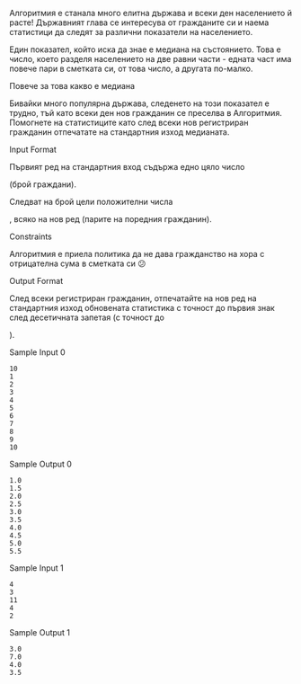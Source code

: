 Алгоритмия e станала много елитна държава и всеки ден населението й расте! Държавният глава се интересува от гражданите си и наема статистици да следят за различни показатели на населението.

Един показател, който иска да знае е медиана на състоянието. Това е число, което разделя населението на две равни части - едната част има повече пари в сметката си, от това число, а другата по-малко.

Повече за това какво е медиана

Бивайки много популярна държава, следенето на този показател е трудно, тъй като всеки ден нов гражданин се преселва в Алгоритмия. Помогнете на статистиците като след всеки нов регистриран гражданин отпечатате на стандартния изход медианата.

Input Format

Първият ред на стандартния вход съдържа едно цяло число

(брой граждани).

Следват
на брой цели положителни числа

, всяко на нов ред (парите на поредния гражданин).

Constraints

Алгоритмия е приела политика да не дава гражданство на хора с отрицателна сума в сметката си 😕

Output Format

След всеки регистриран гражданин, отпечатайте на нов ред на стандартния изход обновената статистика с точност до първия знак след десетичната запетая (с точност до

).

Sample Input 0

    10
    1
    2
    3
    4
    5 
    6
    7
    8
    9
    10
  
Sample Output 0

    1.0
    1.5
    2.0
    2.5
    3.0
    3.5
    4.0
    4.5
    5.0
    5.5
  
Sample Input 1

    4
    3
    11
    4
    2

Sample Output 1

    3.0
    7.0
    4.0
    3.5





